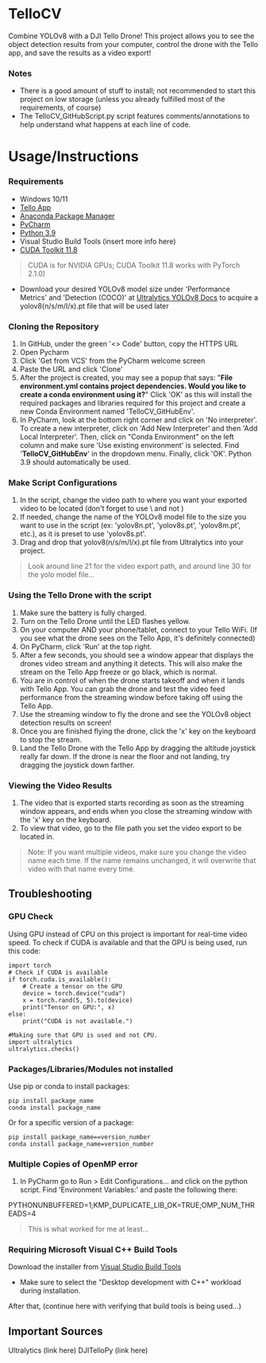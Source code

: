 # TelloCV
Combine YOLOv8 with a DJI Tello Drone! This project allows you to see the object detection results from your computer, control the drone with the Tello app, and save the results as a video export!

### Notes
- There is a good amount of stuff to install; not recommended to start this project on low storage (unless you already fulfilled most of the requirements, of course)
- The TelloCV_GitHubScript.py script features comments/annotations to help understand what happens at each line of code.


# Usage/Instructions
### Requirements
- Windows 10/11
- [Tello App](https://www.dji.com/downloads/djiapp/tello)
- [Anaconda Package Manager](https://www.anaconda.com/download)
- [PyCharm](https://www.jetbrains.com/pycharm/)
- [Python 3.9](https://www.python.org/downloads/release/python-390/)
- Visual Studio Build Tools (insert more info here)
- [CUDA Toolkit 11.8](https://developer.nvidia.com/cuda-11-8-0-download-archive)
> CUDA is for NVIDIA GPUs; CUDA Toolkit 11.8 works with PyTorch 2.1.0)
- Download your desired YOLOv8 model size under 'Performance Metrics' and 'Detection (COCO)' at [Ultralytics YOLOv8 Docs](https://docs.ultralytics.com/models/yolov8/#performance-metrics) to acquire a yolov8(n/s/m/l/x).pt file that will be used later

### Cloning the Repository
1. In GitHub, under the green '<> Code' button, copy the HTTPS URL
2. Open Pycharm
3. Click 'Get from VCS' from the PyCharm welcome screen
4. Paste the URL and click 'Clone'
5. After the project is created, you may see a popup that says: "**File environment.yml contains project dependencies. Would you like to create a conda environment using it?**" Click 'OK' as this will install the required packages and libraries required for this project and create a new Conda Environment named 'TelloCV_GitHubEnv'.
7. In PyCharm, look at the bottom right corner and click on 'No interpreter'. To create a new interpreter, click on 'Add New Interpreter' and then 'Add Local Interpreter'. Then, click on "Conda Environment" on the left column and make sure 'Use existing environment' is selected. Find '**TelloCV_GitHubEnv**' in the dropdown menu. Finally, click 'OK'. Python 3.9 should automatically be used.

### Make Script Configurations
1. In the script, change the video path to where you want your exported video to be located (don't forget to use \\ and not \)
2. If needed, change the name of the YOLOv8 model file to the size you want to use in the script (ex: 'yolov8n.pt', 'yolov8s.pt', 'yolov8m.pt', etc.), as it is preset to use 'yolov8s.pt'.
3. Drag and drop that yolov8(n/s/m/l/x).pt file from Ultralytics into your project.
>Look around line 21 for the video export path, and around line 30 for the yolo model file...


### Using the Tello Drone with the script
1. Make sure the battery is fully charged.
2. Turn on the Tello Drone until the LED flashes yellow.
3. On your computer AND your phone/tablet, connect to your Tello WiFi. (If you see what the drone sees on the Tello App, it's definitely connected)
4. On PyCharm, click 'Run' at the top right.
5. After a few seconds, you should see a window appear that displays the drones video stream and anything it detects. This will also make the stream on the Tello App freeze or go black, which is normal.
6. You are in control of when the drone starts takeoff and when it lands with Tello App. You can grab the drone and test the video feed performance from the streaming window before taking off using the Tello App.
7. Use the streaming window to fly the drone and see the YOLOv8 object detection results on screen!
8. Once you are finished flying the drone, click the 'x' key on the keyboard to stop the stream.
9. Land the Tello Drone with the Tello App by dragging the altitude joystick really far down. If the drone is near the floor and not landing, try dragging the joystick down farther.

### Viewing the Video Results
1. The video that is exported starts recording as soon as the streaming window appears, and ends when you close the streaming window with the 'x' key on the keyboard.
2. To view that video, go to the file path you set the video export to be located in.
>Note: If you want multiple videos, make sure you change the video name each time. If the name remains unchanged, it will overwrite that video with that name every time.


## Troubleshooting
### GPU Check
Using GPU instead of CPU on this project is important for real-time video speed. To check if CUDA is available and that the GPU is being used, run this code:
```
import torch
# Check if CUDA is available
if torch.cuda.is_available():
    # Create a tensor on the GPU
    device = torch.device("cuda")
    x = torch.rand(5, 5).to(device)
    print("Tensor on GPU:", x)
else:
    print("CUDA is not available.")

#Making sure that GPU is used and not CPU.
import ultralytics
ultralytics.checks()
```
### Packages/Libraries/Modules not installed
Use pip or conda to install packages:
```
pip install package_name
conda install package_name
```
Or for a specific version of a package:
```
pip install package_name==version_number
conda install package_name=version_number
```

### Multiple Copies of OpenMP error
1. In PyCharm go to Run > Edit Configurations... and click on the python script. Find 'Environment Variables:' and paste the following there:

PYTHONUNBUFFERED=1;KMP_DUPLICATE_LIB_OK=TRUE;OMP_NUM_THREADS=4
>This is what worked for me at least...

### Requiring Microsoft Visual C++ Build Tools
Download the installer from [Visual Studio Build Tools](https://visualstudio.microsoft.com/visual-cpp-build-tools/)
- Make sure to select the "Desktop development with C++" workload during installation.

After that, (continue here with verifying that build tools is being used...)

## Important Sources
Ultralytics (link here)
DJITelloPy (link here)
